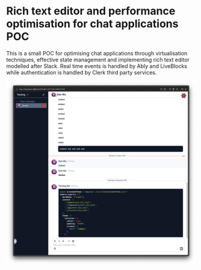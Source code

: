 # Rich text editor and performance optimisation for chat applications POC

This is a small POC for optimising chat applications through virtualisation techniques, effective state management
and implementing rich text editor modelled after Slack. Real time events is handled by Ably and LiveBlocks while
authentication is handled by Clerk third party services.

<img src="./public/static/app-demo.png"></img>